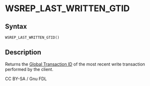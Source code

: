 
# WSREP_LAST_WRITTEN_GTID

## Syntax


```
WSREP_LAST_WRITTEN_GTID()
```

## Description


Returns the [Global Transaction ID](../../../../../../server-usage/replication-cluster-multi-master/standard-replication/gtid.md) of the most recent write transaction performed by the client.


CC BY-SA / Gnu FDL

